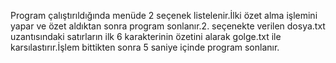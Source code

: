 Program çalıştırıldığında menüde 2 seçenek listelenir.İlki özet alma işlemini yapar ve özet aldıktan sonra program sonlanır.2. seçenekte verilen dosya.txt uzantısındaki satırların ilk 6 karakterinin özetini alarak golge.txt ile karsılastırır.İşlem bittikten sonra 5 saniye içinde program sonlanır.
